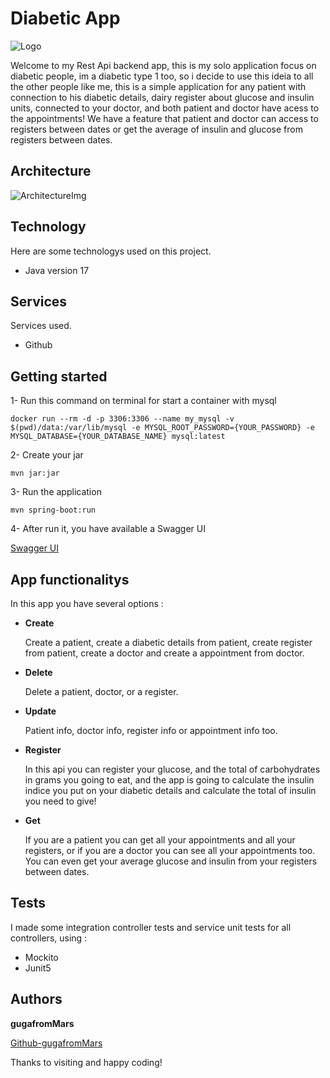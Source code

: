 # Diabetic App

![Logo](https://149777215.v2.pressablecdn.com/wp-content/uploads/2017/10/Gustaitis100617-1000x667.jpg)

Welcome to my Rest Api backend app, this is my solo application focus on diabetic people, im a diabetic type 1 too, so i decide to use this ideia to all the other people like me, this is a simple application for any patient with connection to his diabetic details, dairy register about glucose and insulin units, connected to your doctor, and both patient and doctor have acess to the appointments! We have a feature that patient and doctor can access to registers between dates or get the average of insulin and glucose from registers between dates.


## Architecture

![ArchitectureImg](https://github.com/gugafromMARS/diabeticApp/assets/116969206/b715e010-b7e4-4d96-96aa-65f85ff787ed)


## Technology

Here are some technologys used on this project.

* Java version 17

## Services

Services used.

* Github
  
## Getting started

1- Run this command on terminal for start a container with mysql
```shell script
docker run --rm -d -p 3306:3306 --name my_mysql -v $(pwd)/data:/var/lib/mysql -e MYSQL_ROOT_PASSWORD={YOUR_PASSWORD} -e MYSQL_DATABASE={YOUR_DATABASE_NAME} mysql:latest
```
2- Create your jar 
```shell script
mvn jar:jar
```
3- Run the application
```shell script
mvn spring-boot:run
```
4- After run it, you have available a Swagger UI

[Swagger UI](http://localhost:8080/swagger-ui/index.html#/)

## App functionalitys

In this app you have several options :

* **Create**

  Create a patient, create a diabetic details from patient, create register from patient, create a doctor and create a appointment from doctor.
* **Delete**

  Delete a patient, doctor, or a register.
* **Update**

  Patient info, doctor info, register info or appointment info too.
* **Register**

  In this api you can register your glucose, and the total of carbohydrates in grams you going to eat, and the app is going to calculate the insulin indice you put on your diabetic details and calculate the total of insulin you need to give!
* **Get**

  If you are a patient you can get all your appointments and all your registers, or if you are a doctor you can see all your appointments too. You can even get your average glucose and insulin from your registers between dates.

## Tests

I made some integration controller tests and service unit tests for all controllers, using :

* Mockito
* Junit5

## Authors

**gugafromMars**

[Github-gugafromMars](https://github.com/gugafromMARS)

Thanks to visiting and happy coding!

